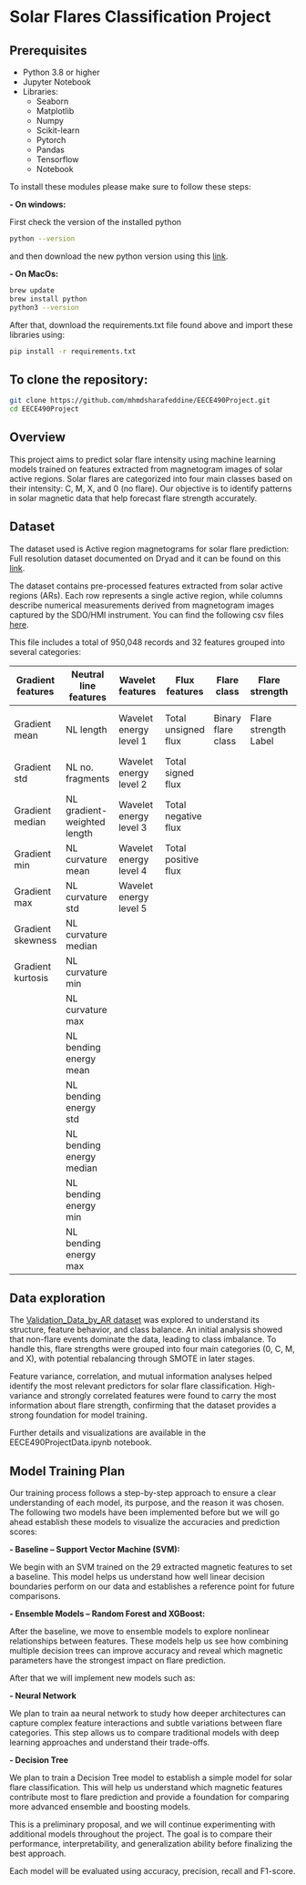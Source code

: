 # Solar Flares Classification Project
## Prerequisites
- Python 3.8 or higher
- Jupyter Notebook
- Libraries:
  - Seaborn
  - Matplotlib
  - Numpy
  - Scikit-learn
  - Pytorch
  - Pandas
  - Tensorflow
  - Notebook

To install these modules please make sure to follow these steps:

**- On windows:**

First check the version of the installed python
  ``` bash
python --version

``` 
and then download the new python version using this [link](https://www.python.org/downloads/).

**- On MacOs:**
``` bash
brew update
brew install python
python3 --version
```

After that, download the requirements.txt file found above and import these libraries using:

```bash
pip install -r requirements.txt
```
## To clone the repository:
```bash
git clone https://github.com/mhmdsharafeddine/EECE490Project.git
cd EECE490Project

```

## Overview
This project aims to predict solar flare intensity using machine learning models trained on features extracted from magnetogram images of solar active regions.
Solar flares are categorized into four main classes based on their intensity: C, M, X, and 0 (no flare).
Our objective is to identify patterns in solar magnetic data that help forecast flare strength accurately.

## Dataset
The dataset used is Active region magnetograms for solar flare prediction: Full resolution dataset documented on Dryad and it can be found on this [link](https://datadryad.org/dataset/doi:10.5061/dryad.dv41ns23n). 

The dataset contains pre-processed features extracted from solar active regions (ARs). Each row represents a single active region, while columns describe numerical measurements derived from magnetogram images captured by the SDO/HMI instrument. You can find the following csv files [here](https://mailaub-my.sharepoint.com/:f:/g/personal/mas187_mail_aub_edu/Epg6IclqXTlOqW3wgPCbKCsBgmd0fJN-1ZzouFF7hH75uQ?e=7Ephh7).

This file includes a total of 950,048 records and 32 features grouped into several categories:

| Gradient features  | Neutral line features         | Wavelet features          | Flux features            | Flare class         | Flare strength  | Image path                |
|--------------------|------------------------------|---------------------------|---------------------------|---------------------|-----------------|---------------------------|
| Gradient mean      | NL length                    | Wavelet energy level 1    | Total unsigned flux       | Binary flare class  | Flare strength Label  | Path to image in dataset  |
| Gradient std       | NL no. fragments             | Wavelet energy level 2    | Total signed flux         |                     |                 |                           |
| Gradient median    | NL gradient-weighted length  | Wavelet energy level 3    | Total negative flux       |                     |                 |                           |
| Gradient min       | NL curvature mean            | Wavelet energy level 4    | Total positive flux       |                     |                 |                           |
| Gradient max       | NL curvature std             | Wavelet energy level 5    |                           |                     |                 |                           |
| Gradient skewness  | NL curvature median          |                           |                           |                     |                 |                           |
| Gradient kurtosis  | NL curvature min             |                           |                           |                     |                 |                           |
|                    | NL curvature max             |                           |                           |                     |                 |                           |
|                    | NL bending energy mean             |                           |                           |                     |                 |                           |
|                    | NL bending energy std        |                           |                           |                     |                 |                           |
|                    | NL bending energy median     |                           |                           |                     |                 |                           |
|                    | NL bending energy min        |                           |                           |                     |                 |                           |
|                    | NL bending energy max        |                           |                           |                     |                 |                           |


## Data exploration

The [Validation_Data_by_AR dataset](https://mailaub-my.sharepoint.com/:f:/g/personal/mas187_mail_aub_edu/Epg6IclqXTlOqW3wgPCbKCsBgmd0fJN-1ZzouFF7hH75uQ?e=7Ephh7) was explored to understand its structure, feature behavior, and class balance. An initial analysis showed that non-flare events dominate the data, leading to class imbalance. To handle this, flare strengths were grouped into four main categories (0, C, M, and X), with potential rebalancing through SMOTE in later stages.

Feature variance, correlation, and mutual information analyses helped identify the most relevant predictors for solar flare classification. High-variance and strongly correlated features were found to carry the most information about flare strength, confirming that the dataset provides a strong foundation for model training.

Further details and visualizations are available in the EECE490ProjectData.ipynb notebook.


## Model Training Plan

Our training process follows a step-by-step approach to ensure a clear understanding of each model, its purpose, and the reason it was chosen. The following two models have been implemented before but we will go ahead establish these models to visualize the accuracies and prediction scores:

**- Baseline – Support Vector Machine (SVM):**

We begin with an SVM trained on the 29 extracted magnetic features to set a baseline. This model helps us understand how well linear decision boundaries perform on our data and establishes a reference point for future comparisons.

**- Ensemble Models – Random Forest and XGBoost:**

After the baseline, we move to ensemble models to explore nonlinear relationships between features. These models help us see how combining multiple decision trees can improve accuracy and reveal which magnetic parameters have the strongest impact on flare prediction.

After that we will implement new models such as:

**- Neural Network**

We plan to train aa neural network to study how deeper architectures can capture complex feature interactions and subtle variations between flare categories. This step allows us to compare traditional models with deep learning approaches and understand their trade-offs.

**- Decision Tree**

We plan to train a Decision Tree model to establish a simple model for solar flare classification. This will help us understand which magnetic features contribute most to flare prediction and provide a foundation for comparing more advanced ensemble and boosting models.


This is a preliminary proposal, and we will continue experimenting with additional models throughout the project. The goal is to compare their performance, interpretability, and generalization ability before finalizing the best approach.

Each model will be evaluated using accuracy, precision, recall and F1-score. 


